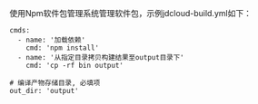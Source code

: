 使用Npm软件包管理系统管理软件包，示例jdcloud-build.yml如下：

```
cmds:
  - name: '加载依赖'
    cmd: 'npm install'
  - name: '从指定目录拷贝构建结果至output目录下'
    cmd: 'cp -rf bin output'
    
# 编译产物存储目录, 必填项
out_dir: 'output'

```
